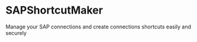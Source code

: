 # SAPShortcutMaker
Manage your SAP connections and create connections shortcuts easily and securely
